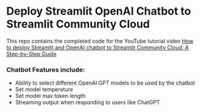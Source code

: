 # Deploy Streamlit OpenAI Chatbot to Streamlit Community Cloud

This repo contains the completed code for the YouTube tutorial video <a href="#" target="_blank">How to deploy Streamlit and OpenAI chatbot to Streamlit Community Cloud: A Step-by-Step Guide</a>

### Chatbot Features include:
- Ability to select different OpenAI GPT models to be used by the chatbot
- Set model temperature
- Set model max token length
- Streaming output when responding to users like ChatGPT
